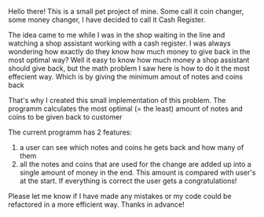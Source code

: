 Hello there! This is a small pet project of mine. Some call it coin changer, some money changer, I have decided to call it Cash Register.

The idea came to me while I was in the shop waiting in the line and watching a shop assistant working with a cash register. I was always wondering how exactly do they know how much money to give back in the most optimal way? 
Well it easy to know how much money a shop assistant should give back, but the math problem I saw here is how to do it the most effecient way. Which is by giving the minimum amout of notes and coins back

That's why I created this small implementation of this problem. The programm calculates the most optimal (= the least) amount of notes and coins to be given back to customer

The current programm has 2 features:

1. a user can see which notes and coins he gets back and how many of them
2. all the notes and coins that are used for the change are added up into a single amount of money in the end. This amount is compared with user's at the start. If everything is correct the user gets a congratulations!


Please let me know if I have made any mistakes or my code could be refactored in a more efficient way. Thanks in advance!
